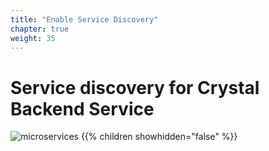 ```yaml
---
title: "Enable Service Discovery"
chapter: true
weight: 35
---
```


# Service discovery for Crystal Backend Service

![microservices](/images/crystal.svg)
{{% children showhidden="false" %}}
